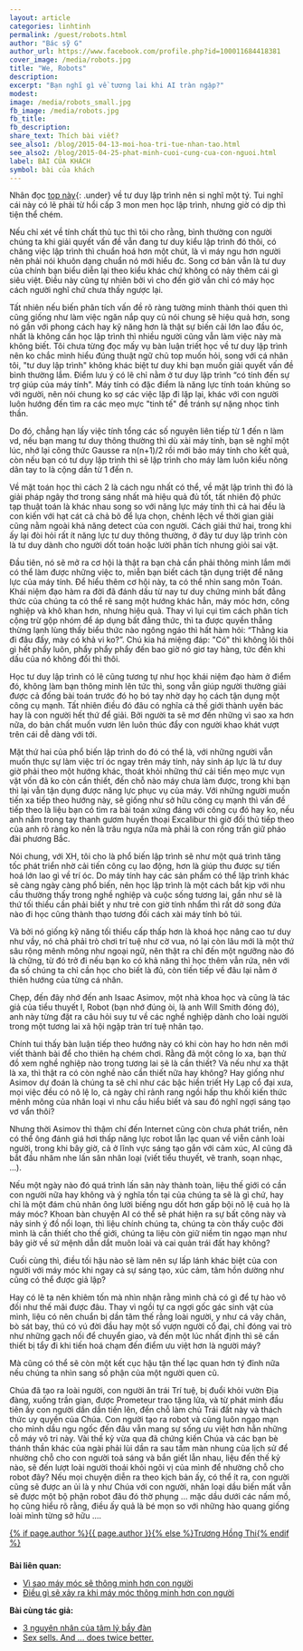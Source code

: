 ```yaml
---
layout: article
categories: linhtinh
permalink: /guest/robots.html
author: "Bác sỹ G"
author_url: https://www.facebook.com/profile.php?id=100011684418381
cover_image: /media/robots.jpg
title: "We, Robots"
description: 
excerpt: "Bạn nghĩ gì về tương lai khi AI tràn ngập?"
modest: 
image: /media/robots_small.jpg
fb_image: /media/robots.jpg
fb_title: 
fb_description: 
share_text: Thích bài viết?
see_also1: /blog/2015-04-13-moi-hoa-tri-tue-nhan-tao.html
see_also2: /blog/2015-04-25-phat-minh-cuoi-cung-cua-con-nguoi.html
label: BÀI CỦA KHÁCH
symbol: bài của khách
---
```

<style scoped>

.cover_image {
	background-color: #000;
	background-image: url('/media/robots.jpg');
	background-position: center;
	background-repeat: no-repeat;
	background-size: cover;
	height: 480px;
}

@media (max-width:768px) {
	.cover_image {
		height: 280px;
	}
}

.page-header a {
background-color: #a02c2c;
opacity: 0.5;
}
h1 {
	font-size: 36px;
}
sup, sub {
	line-height:1;
}
sup::before {
	content: "["
}
sup::after {
	content: "]"
}
a.under {
	text-decoration: underline;
}

</style>
Nhân đọc [top này](http://linkhay.com/hoi-lh-tu-duy-lap-trinh-la-cai-quai-gi-the/1207983){: .under} về tư duy lập trình nên si nghĩ một tý. Tui nghĩ cái này có lẽ phải từ hồi cấp 3 mon men học lập trình, nhưng giờ có dịp thì tiện thể chém.

Nếu chỉ xét về tính chất thủ tục thì tôi cho rằng, bình thường con người chúng ta khi giải quyết vấn đề vẫn đang tư duy kiểu lập trình đó thôi, có chăng việc lập trình thì chuẩn hoá hơn một chút, là vì máy ngu hơn người nên phải nói khuôn dạng chuẩn nó mới hiểu đc. Song cơ bản vẫn là tư duy của chính bạn biểu diễn lại theo kiểu khác chứ không có nảy thêm cái gì siêu việt. Điều này cũng tự nhiên bởi vì cho đến giờ vẫn chỉ có máy học cách người nghĩ chứ chưa thấy ngược lại.

Tất nhiên nếu biến phân tích vấn đề rõ ràng tường minh thành thói quen thì cũng giống như làm việc ngăn nắp quy củ nói chung sẽ hiệu quả hơn, song nó gần với phong cách hay kỹ năng hơn là thật sự biến cải lớn lao đầu óc, nhất là không cần học lập trình thì nhiều người cũng vẫn làm việc này mà không biết. Tôi chưa từng đọc mấy vụ bàn luận triết học về tư duy lập trình nên ko chắc mình hiểu đúng thuật ngữ chủ top muốn hỏi, song với cá nhân tôi, "tư duy lập trình" không khác biệt tư duy khi bạn muốn giải quyết vấn đề bình thường lắm. Điểm lưu ý có lẽ chỉ nằm ở tư duy lập trình “có tính đến sự trợ giúp của máy tính". Máy tính có đặc điểm là năng lực tính toán khủng so với người, nên nói chung ko sợ các việc lặp đi lặp lại, khác với con người luôn hướng đến tìm ra các mẹo mực "tinh tế" để tránh sự nặng nhọc tinh thần.

Do đó, chẳng hạn lấy việc tính tổng các số nguyên liên tiếp từ 1 đến n làm vd, nếu bạn mang tư duy thông thường thì dù xài máy tính, bạn sẽ nghĩ một lúc, nhớ lại công thức Gausse ra n(n+1)/2 rồi mới bảo máy tính cho kết quả, còn nếu bạn có tư duy lập trình thì sẽ lập trình cho máy làm luôn kiểu nông dân tay to là cộng dần từ 1 đến n.

Về mặt toán học thì cách 2 là cách ngu nhất có thể, về mặt lập trình thì đó là giải pháp ngây thơ trong sáng nhất mà hiệu quả đủ tốt, tất nhiên độ phức tạp thuật toán là khác nhau song so với năng lực máy tính thì cả hai đều là con kiến với hạt cát cả chả bõ để lựa chọn, chênh lệch về thời gian giải cũng nằm ngoài khả năng detect của con người. Cách giải thứ hai, trong khi ấy lại đòi hỏi rất ít năng lực tư duy thông thường, ở đây tư duy lập trình còn là tư duy dành cho người dốt toán hoặc lười phân tích nhưng giỏi sai vặt.

Đầu tiên, nó sẽ mở ra cơ hội là thật ra bạn chả cần phải thông minh lắm mới có thể làm được những việc to, miễn bạn biết cách tận dụng triệt để năng lực của máy tính. Để hiểu thêm cơ hội này, ta có thể nhìn sang môn Toán. Khái niệm đạo hàm ra đời đã đánh dấu từ nay tư duy chứng minh bất đẳng thức của chúng ta có thể rẽ sang một hướng khác hẳn, máy móc hơn, công nghiệp và khô khan hơn, nhưng hiệu quả. Thay vì lụi cụi tìm cách phân tích cộng trừ gộp nhóm để áp dụng bất đẳng thức, thì ta được quyền thẳng thừng lạnh lùng thấy biểu thức nào ngông ngáo thì hất hàm hỏi: “Thằng kia đi đâu đấy, mày có khả vi ko?”. Chú kia há miệng đáp: "Có" thì không lôi thôi gì hết phẩy luôn, phẩy phẩy phẩy đến bao giờ nó giơ tay hàng, tức đến khi dấu của nó không đổi thì thôi.

Học tư duy lập trình có lẽ cũng tương tự như học khái niệm đạo hàm ở điểm đó, không làm bạn thông minh lên tức thì, song vẫn giúp người thường giải được cả đống bài toán trước đó họ bó tay nhờ dạy họ cách tận dụng một công cụ mạnh. Tất nhiên điều đó đâu có nghĩa cả thế giới thành uyên bác hay là con người hết thứ để giải. Bởi người ta sẽ mơ đến những vì sao xa hơn nữa, do bản chất muốn vươn lên luôn thúc đẩy con người khao khát vượt trên cái dễ dàng với tới.

Mặt thứ hai của phổ biến lập trình do đó có thể là, với những người vẫn muốn thực sự làm việc trí óc ngay trên máy tính, nảy sinh áp lực là tư duy giờ phải theo một hướng khác, thoát khỏi những thứ cải tiến mẹo mực vụn vặt vốn đã ko còn cần thiết, đến chỗ nào máy chưa làm được, trong khi bạn thì lại vẫn tận dụng được năng lực phục vụ của máy. Với những người muốn tiến xa tiếp theo hướng này, sẽ giống như sở hữu công cụ mạnh thì vấn đề tiếp theo là liệu bạn có tìm ra bài toán xứng đáng với công cụ đó hay ko, nếu anh nắm trong tay thanh gươm huyền thoại Excalibur thì giờ đối thủ tiếp theo của anh rõ ràng ko nên là trâu ngựa nữa mà phải là con rồng trấn giữ pháo đài phương Bắc.

Nói chung, với XH, tôi cho là phổ biến lập trình sẽ như một quá trình tăng tốc phát triển nhờ cải tiến công cụ lao động, hơn là giúp thu được sự tiến hoá lớn lao gì về trí óc. Do máy tính hay các sản phẩm có thể lập trình khác sẽ càng ngày càng phổ biến, nên học lập trình là một cách bắt kịp với nhu cầu thường thấy trong nghề nghiệp và cuộc sống tương lai, gần như sẽ là thứ tối thiểu cần phải biết y như trẻ con giờ tính nhẩm thì rất dở song đứa nào đi học cũng thành thạo tương đối cách xài máy tính bỏ túi.

Và bởi nó giống kỹ năng tối thiểu cấp thấp hơn là khoá học nâng cao tư duy như vầy, nó chả phải trò chơi trí tuệ như cờ vua, nó lại còn lâu mới là một thứ sâu rộng mênh mông như ngoại ngữ, nên thật ra chỉ đến một ngưỡng nào đó là chững, từ đó trở đi nếu bạn ko có khả năng thì học thêm vẫn rứa, nên với đa số chúng ta chỉ cần học cho biết là đủ, còn tiến tiếp về đâu lại nằm ở thiên hướng của từng cá nhân.

Chẹp, đến đây nhớ đến anh Isaac Asimov, một nhà khoa học và cũng là tác giả của tiểu thuyết I, Robot (bạn nhớ đúng òi, là anh Will Smith đóng đó), anh này từng đặt ra câu hỏi suy tư về các nghề nghiệp dành cho loài người trong một tương lai xã hội ngập tràn trí tuệ nhân tạo.

Chính tui thấy bàn luận tiếp theo hướng này có khi còn hay ho hơn nên mới viết thành bài để cho thiên hạ chém chơi. Rằng đã một công lo xa, bạn thử đồ xem nghề nghiệp nào trong tương lai sẽ là cần thiết? Và nếu như xa thật là xa, thì thật ra có còn nghề nào cần thiết nữa hay không? Hay giống như Asimov dự đoán là chúng ta sẽ chỉ như các bậc hiền triết Hy Lạp cổ đại xưa, mọi việc đều có nô lệ lo, cả ngày chỉ rảnh rang ngồi hấp thu khối kiến thức mênh mông của nhân loại vì nhu cầu hiểu biết và sau đó nghĩ ngợi sáng tạo vơ vẩn thôi?

Nhưng thời Asimov thì thậm chí đến Internet cũng còn chưa phát triển, nên có thể ông đánh giá hơi thấp năng lực robot lẫn lạc quan về viễn cảnh loài người, trong khi bây giờ, cả ở lĩnh vực sáng tạo gắn với cảm xúc, AI cũng đã bắt đầu nhăm nhe lấn sân nhân loại (viết tiểu thuyết, vẽ tranh, soạn nhạc, ...).

Nếu một ngày nào đó quá trình lấn sân này thành toàn, liệu thế giới có cần con người nữa hay không và ý nghĩa tồn tại của chúng ta sẽ là gì chứ, hay chỉ là một đám chủ nhân ông lười biếng ngu dốt hơn gấp bội nô lệ cuả họ là máy móc? Khoan bàn chuyện AI có thể sẽ phát hiện ra sự bất công này và nảy sinh ý đồ nổi loạn, thì liệu chính chúng ta, chúng ta còn thấy cuộc đời mình là cần thiết cho thế giới, chúng ta liệu còn giữ niềm tin ngạo mạn như bây giờ về sứ mệnh dẫn dắt muôn loài và cai quản trái đất hay không?

Cuối cùng thì, điều tối hậu nào sẽ làm nên sự lấp lánh khác biệt của con người với máy móc khi ngay cả sự sáng tạo, xúc cảm, tâm hồn dường như cũng có thể được giả lập?

Hay có lẽ ta nên khiêm tốn mà nhìn nhận rằng mình chả có gì để tự hào vô đối như thế mãi được đâu. Thay vì ngồi tự ca ngợi gốc gác sinh vật của mình, liệu có nên chuẩn bị dần tâm thế rằng loài người, y như cá vây chân, bò sát bay, thú có vú đời đầu hay một số vượn người cổ đại, chỉ đóng vai trò như những gạch nối để chuyển giao, và đến một lúc nhất định thì sẽ cần thiết bị tẩy đi khi tiến hoá chạm đến điểm ưu việt hơn là người máy?

Mà cũng có thể sẽ còn một kết cục hậu tận thế lạc quan hơn tý đỉnh nữa nếu chúng ta nhìn sang số phận của một người quen cũ.

Chúa đã tạo ra loài người, con người ăn trái Trí tuệ, bị đuổi khỏi vườn Địa đàng, xuống trần gian, được Prometeur trao tặng lửa, và từ phát minh đầu tiên ấy con người dần dần tiến lên, đến chỗ làm chủ Trái đất này và thách thức uy quyền của Chúa. Con người tạo ra robot và cũng luôn ngạo mạn cho mình dầu ngu ngốc đến đâu vẫn mang sự sống ưu việt hơn hẳn những cỗ máy vô tri này. Vài thế kỷ vừa qua đã chứng kiến Chúa và các bạn bè thánh thần khác của ngài phải lùi dần ra sau tấm màn nhung của lịch sử để nhường chỗ cho con người toả sáng và bắn giết lẫn nhau, liệu đến thế kỷ nào, sẽ đến lượt loài người thoái khỏi ngôi vị của mình để nhường chỗ cho robot đây? Nếu mọi chuyện diễn ra theo kịch bản ấy, có thể ít ra, con người cũng sẽ được an ủi là y như Chúa với con người, nhân loại dầu biến mất vẫn sẽ được một bộ phận robot đâu đó thờ phụng ... mặc dầu dưới các nấm mồ, họ cũng hiểu rõ rằng, điều ấy quả là bé mọn so với những hào quang giống loài mình từng sở hữu ....


<p style="padding-bottom:0.6em"><a rel="author" href="{% if page.author_url %}{{ page.author_url }}{% else %}/about.html{% endif %}">{% if page.author %}{{ page.author }}{% else %}Trương Hồng Thi{% endif %}</a></p>

__Bài liên quan:__ 

- [Vì sao máy móc sẽ thông minh hơn con người]({{page.see_also1}})
- [Điều gì sẽ xảy ra khi máy móc thông minh hơn con người](page.see_also1)

__Bài cùng tác giả:__ 

- [3 nguyên nhân của tâm lý bầy đàn](/guest/brexit.html)
- [Sex sells. And ... does twice better.](/guest/crowd.html)
